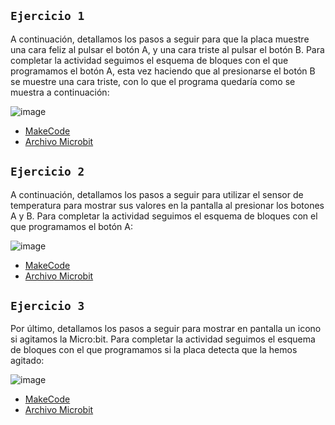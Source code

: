 ## `Ejercicio 1`

A continuación, detallamos los pasos a seguir para que la placa muestre una cara
feliz al pulsar el botón A, y una cara triste al pulsar el botón B.
Para completar la actividad seguimos el esquema de bloques con el que
programamos el botón A, esta vez haciendo que al presionarse el botón B se
muestre una cara triste, con lo que el programa quedaría como se muestra a
continuación:

![image](https://user-images.githubusercontent.com/114906861/204747120-c11b1646-9d0f-4f98-b6a7-16615ed5cea5.PNG)
- [MakeCode](https://makecode.microbit.org/#editor)
- [Archivo Microbit](https://github.com/LarryWestbrook/Microbit/blob/e61ff498a1b0bb6d36af6ad6dd13e81f7e35d344/microbit-Microbit.hex)



## `Ejercicio 2`

A continuación, detallamos los pasos a seguir para utilizar el sensor de
temperatura para mostrar sus valores en la pantalla al presionar los botones A y B.
Para completar la actividad seguimos el esquema de bloques con el que
programamos el botón A:

![image](https://user-images.githubusercontent.com/114906861/204747857-230bec82-29a7-455d-a0db-12ac56e0d29c.PNG)
- [MakeCode](https://makecode.microbit.org/#editor)
- [Archivo Microbit](https://github.com/LarryWestbrook/Microbit/blob/main/microbit-Microbit%20(1).hex)


## `Ejercicio 3`

Por último, detallamos los pasos a seguir para mostrar en pantalla un icono si
agitamos la Micro:bit.
Para completar la actividad seguimos el esquema de bloques con el que
programamos si la placa detecta que la hemos agitado:

![image](https://user-images.githubusercontent.com/114906861/204747955-ef016cd7-2427-49f2-983b-5710cf6184d9.PNG)
- [MakeCode](https://makecode.microbit.org/#editor)
- [Archivo Microbit](https://github.com/LarryWestbrook/Microbit/blob/main/microbit-Modulo3.hex)
